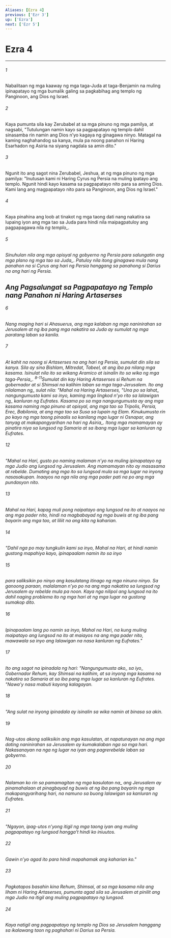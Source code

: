 ```yaml
---
Aliases: [Ezra 4]
previous: ['Ezr 3']
up: ['Ezra']
next: ['Ezr 5']
---
```

# Ezra 4

***






















###### 1 










Nabalitaan ng mga kaaway ng mga taga-Juda at taga-Benjamin na muling ipinapatayo ng mga bumalik galing sa pagkabihag ang templo ng Panginoon, ang Dios ng Israel. 





















###### 2 










Kaya pumunta sila kay Zerubabel at sa mga pinuno ng mga pamilya, at nagsabi, "Tutulungan namin kayo sa pagpapatayo ng templo dahil sinasamba rin namin ang Dios nʼyo kagaya ng ginagawa ninyo. Matagal na kaming naghahandog sa kanya, mula pa noong panahon ni Haring Esarhadon ng Asiria na siyang nagdala sa amin dito." 





















###### 3 










Ngunit ito ang sagot nina Zerubabel, Jeshua, at ng mga pinuno ng mga pamilya: "Inutusan kami ni Haring Cyrus ng Persia na muling ipatayo ang templo. Ngunit hindi kayo kasama sa pagpapatayo nito para sa aming Dios. Kami lang ang magpapatayo nito para sa Panginoon, ang Dios ng Israel." 





















###### 4 










Kaya pinahina ang loob at tinakot ng mga taong dati nang nakatira sa lupaing iyon ang mga tao sa Juda para hindi nila maipagpatuloy ang pagpapagawa nila <i class="trans-change">ng templo_. 





















###### 5 










Sinuhulan nila ang mga opisyal ng gobyerno ng Persia para salungatin ang mga plano <i class="trans-change">ng mga tao sa Juda_. Patuloy nila itong ginagawa mula nang panahon na si Cyrus ang hari ng Persia hanggang sa panahong si Darius na ang hari ng Persia.

## Ang Pagsalungat sa Pagpapatayo ng Templo nang Panahon ni Haring Artaserses 





















###### 6 










Nang maging hari si Ahasuerus, ang mga kalaban ng mga naninirahan sa Jerusalem at ng iba pang mga nakatira sa Juda ay sumulat ng mga paratang laban sa kanila. 





















###### 7 










At kahit na noong si Artaserses na ang hari ng Persia, sumulat din sila sa kanya. Sila ay sina Bishlam, Mitredat, Tabeel, at ang iba pa nilang mga kasama. Isinulat nila ito sa wikang Aramico at isinalin ito <i class="trans-change">sa wika ng mga taga-Persia_. <sup class="versenum">8-11</sup>Sumulat din kay Haring Artaserses si Rehum na gobernador at si Shimsai na kalihim laban sa mga taga-Jerusalem. Ito ang <i class="trans-change">nilalaman ng_ sulat nila: "Mahal na Haring Artaserses, "<i class="trans-change">Una po sa lahat_ nangungumusta kami sa inyo, kaming mga lingkod nʼyo rito sa <i class="trans-change">lalawigan ng_ kanluran ng Eufrates. Kasama po sa mga nangungumusta ay ang mga kasama naming mga pinuno at opisyal, ang mga tao sa Tripolis, Persia, Erec, Babilonia, at ang mga tao sa Susa sa lupain ng Elam. Kinukumusta rin po kayo ng mga taong pinaalis sa kanilang mga lugar ni Osnapar, ang tanyag at makapangyarihan <i class="trans-change">na hari ng Asiria_. Itong mga mamamayan ay pinatira niya sa lungsod ng Samaria at sa ibang mga lugar sa kanluran ng Eufrates. 





















###### 12 










"Mahal na Hari, gusto po naming malaman nʼyo na muling ipinapatayo ng mga Judio ang lungsod ng Jerusalem. Ang mamamayan nito ay masasama at rebelde. Dumating ang mga ito sa lungsod mula sa mga lugar na inyong nasasakupan. Inaayos na nga nila ang mga pader pati na po ang mga pundasyon nito. 





















###### 13 










Mahal na Hari, kapag muli pong naipatayo ang lungsod na ito at naayos na ang mga pader nito, hindi na magbabayad ng mga buwis at ng iba pang bayarin ang mga tao, at liliit na ang kita ng kaharian. 





















###### 14 










"Dahil nga po may tungkulin kami sa inyo, Mahal na Hari, at hindi namin gustong mapahiya kayo, ipinapaalam namin ito sa inyo 





















###### 15 










para saliksikin po ninyo ang kasulatang itinago ng mga ninuno ninyo. Sa ganoong paraan, malalaman nʼyo po na ang mga nakatira sa lungsod ng Jerusalem ay rebelde mula pa noon. Kaya nga nilipol ang lungsod na ito dahil naging problema ito ng mga hari at ng mga lugar na gustong sumakop dito. 





















###### 16 










Ipinapaalam lang po namin sa inyo, Mahal na Hari, na kung muling maipatayo ang lungsod na ito at maiayos na ang mga pader nito, mawawala sa inyo ang lalawigan na nasa kanluran ng Eufrates." 





















###### 17 










Ito ang sagot na ipinadala ng hari: "<i class="trans-change">Nangungumusta ako_ sa <i class="trans-change">iyo_ Gobernador Rehum, kay Shimsai na kalihim, at sa inyong mga kasama na nakatira sa Samaria at sa iba pang mga lugar sa kanluran ng Eufrates. "Nawaʼy nasa mabuti kayong kalagayan. 





















###### 18 










"Ang sulat na inyong ipinadala ay isinalin sa wika namin at binasa sa akin. 





















###### 19 










Nag-utos akong saliksikin ang mga kasulatan, at napatunayan na ang mga dating naninirahan sa Jerusalem ay kumakalaban nga sa mga hari. Nakasanayan na nga ng lugar na iyan ang pagrerebelde laban sa gobyerno. 





















###### 20 










<i class="trans-change">Nalaman ko rin sa pamamagitan ng mga kasulatan na_ ang Jerusalem ay pinamahalaan at pinagbayad ng buwis at ng iba pang bayarin ng mga makapangyarihang hari, na namuno sa buong lalawigan sa kanluran ng Eufrates. 





















###### 21 










"Ngayon, ipag-utos nʼyong itigil ng mga taong iyan ang muling pagpapatayo ng lungsod hanggaʼt hindi ko iniuutos. 





















###### 22 










Gawin nʼyo agad ito para hindi mapahamak ang kaharian ko." 





















###### 23 










Pagkatapos basahin kina Rehum, Shimsai, at sa mga kasama nila ang liham ni Haring Artaserses, pumunta agad sila sa Jerusalem at pinilit ang mga Judio na itigil ang muling pagpapatayo ng lungsod. 





















###### 24 










Kaya natigil ang pagpapatayo ng templo ng Dios sa Jerusalem hanggang sa ikalawang taon ng paghahari ni Darius sa Persia.
